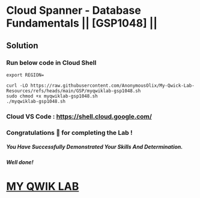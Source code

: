 # Cloud Spanner - Database Fundamentals || [GSP1048] ||

## Solution

### Run below code in Cloud Shell

```
export REGION=
```
```
curl -LO https://raw.githubusercontent.com/AnonymousOlix/My-Qwick-Lab-Resources/refs/heads/main/GSP/myqwiklab-gsp1048.sh
sudo chmod +x myqwiklab-gsp1048.sh
./myqwiklab-gsp1048.sh
```

### Cloud VS Code : https://shell.cloud.google.com/


### Congratulations 🎉 for completing the Lab !

##### *You Have Successfully Demonstrated Your Skills And Determination.*

#### *Well done!*

# [MY QWIK LAB](https://www.youtube.com/@MyQwiklab)
